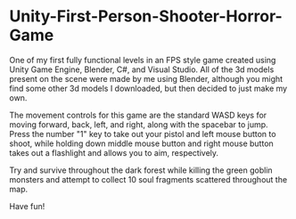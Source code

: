 # Unity-First-Person-Shooter-Horror-Game
One of my first fully functional levels in an FPS style game created using Unity Game Engine, Blender, C#, and Visual Studio. 
All of the 3d models present on the scene were made by me using Blender, although you might find some other 3d models I downloaded, but then decided to just make my own.  

The movement controls for this game are the standard WASD keys for moving forward, back, left, and right, along with the spacebar to jump.  
Press the number "1" key to take out your pistol and left mouse button to shoot, while holding down middle mouse button and right mouse button takes out a flashlight and allows you to aim, respectively.  

Try and survive throughout the dark forest while killing the green goblin monsters and attempt to collect 10 soul fragments scattered throughout the map.  

Have fun!
